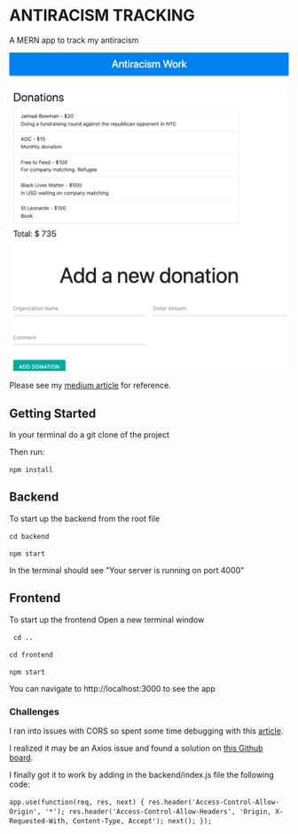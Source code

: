 # ANTIRACISM TRACKING

A MERN app to track my antiracism

![mern-screenshot](nikki-ricks-mern-antiracism.png "Logo Title Text 2")

Please see my [medium article](https://medium.com/weekly-webtips/building-restful-apis-with-node-js-and-express-a9f648219f5b) for reference.

## Getting Started

In your terminal do a git clone of the project

Then run:

`npm install`

## Backend

To start up the backend from the root file

`cd backend`

`npm start`

In the terminal should see "Your server is running on port 4000"

## Frontend

To start up the frontend
Open a new terminal window

` cd ..`

`cd frontend`

`npm start`

You can navigate to http://localhost:3000 to see the app

### Challenges

I ran into issues with CORS so spent some time debugging with this [article](https://stackoverflow.com/questions/43871637/no-access-control-allow-origin-header-is-present-on-the-requested-resource-whe).

I realized it may be an Axios issue and found a solution on [this Github board](https://github.com/axios/axios/issues/853).

I finally got it to work by adding in the backend/index.js file the following code:

`app.use(function(req, res, next) { res.header('Access-Control-Allow-Origin', '*'); res.header('Access-Control-Allow-Headers', 'Origin, X-Requested-With, Content-Type, Accept'); next(); });`
